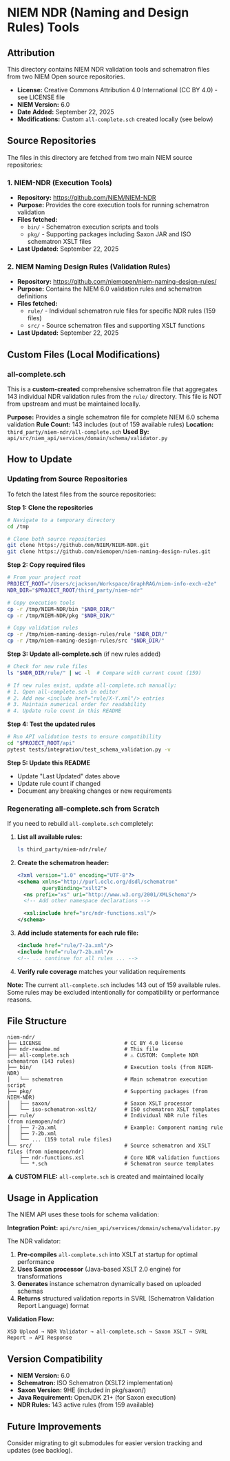# NIEM NDR (Naming and Design Rules) Tools

## Attribution

This directory contains NIEM NDR validation tools and schematron files from two NIEM Open source repositories.

- **License:** Creative Commons Attribution 4.0 International (CC BY 4.0) - see LICENSE file
- **NIEM Version:** 6.0
- **Date Added:** September 22, 2025
- **Modifications:** Custom `all-complete.sch` created locally (see below)

## Source Repositories

The files in this directory are fetched from two main NIEM source repositories:

### 1. NIEM-NDR (Execution Tools)
- **Repository:** https://github.com/NIEM/NIEM-NDR
- **Purpose:** Provides the core execution tools for running schematron validation
- **Files fetched:**
  - `bin/` - Schematron execution scripts and tools
  - `pkg/` - Supporting packages including Saxon JAR and ISO schematron XSLT files
- **Last Updated:** September 22, 2025

### 2. NIEM Naming Design Rules (Validation Rules)
- **Repository:** https://github.com/niemopen/niem-naming-design-rules/
- **Purpose:** Contains the NIEM 6.0 validation rules and schematron definitions
- **Files fetched:**
  - `rule/` - Individual schematron rule files for specific NDR rules (159 files)
  - `src/` - Source schematron files and supporting XSLT functions
- **Last Updated:** September 22, 2025

## Custom Files (Local Modifications)

### all-complete.sch
This is a **custom-created** comprehensive schematron file that aggregates 143 individual NDR validation rules from the `rule/` directory. This file is NOT from upstream and must be maintained locally.

**Purpose:** Provides a single schematron file for complete NIEM 6.0 schema validation
**Rule Count:** 143 includes (out of 159 available rules)
**Location:** `third_party/niem-ndr/all-complete.sch`
**Used By:** `api/src/niem_api/services/domain/schema/validator.py`

## How to Update

### Updating from Source Repositories

To fetch the latest files from the source repositories:

**Step 1: Clone the repositories**
```bash
# Navigate to a temporary directory
cd /tmp

# Clone both source repositories
git clone https://github.com/NIEM/NIEM-NDR.git
git clone https://github.com/niemopen/niem-naming-design-rules.git
```

**Step 2: Copy required files**
```bash
# From your project root
PROJECT_ROOT="/Users/cjackson/Workspace/GraphRAG/niem-info-exch-e2e"
NDR_DIR="$PROJECT_ROOT/third_party/niem-ndr"

# Copy execution tools
cp -r /tmp/NIEM-NDR/bin "$NDR_DIR/"
cp -r /tmp/NIEM-NDR/pkg "$NDR_DIR/"

# Copy validation rules
cp -r /tmp/niem-naming-design-rules/rule "$NDR_DIR/"
cp -r /tmp/niem-naming-design-rules/src "$NDR_DIR/"
```

**Step 3: Update all-complete.sch** (if new rules added)
```bash
# Check for new rule files
ls "$NDR_DIR/rule/" | wc -l  # Compare with current count (159)

# If new rules exist, update all-complete.sch manually:
# 1. Open all-complete.sch in editor
# 2. Add new <include href="rule/X-Y.xml"/> entries
# 3. Maintain numerical order for readability
# 4. Update rule count in this README
```

**Step 4: Test the updated rules**
```bash
# Run API validation tests to ensure compatibility
cd "$PROJECT_ROOT/api"
pytest tests/integration/test_schema_validation.py -v
```

**Step 5: Update this README**
- Update "Last Updated" dates above
- Update rule count if changed
- Document any breaking changes or new requirements

### Regenerating all-complete.sch from Scratch

If you need to rebuild `all-complete.sch` completely:

1. **List all available rules:**
   ```bash
   ls third_party/niem-ndr/rule/
   ```

2. **Create the schematron header:**
   ```xml
   <?xml version="1.0" encoding="UTF-8"?>
   <schema xmlns="http://purl.oclc.org/dsdl/schematron"
           queryBinding="xslt2">
     <ns prefix="xs" uri="http://www.w3.org/2001/XMLSchema"/>
     <!-- Add other namespace declarations -->

     <xsl:include href="src/ndr-functions.xsl"/>
   </schema>
   ```

3. **Add include statements for each rule file:**
   ```xml
   <include href="rule/7-2a.xml"/>
   <include href="rule/7-2b.xml"/>
   <!-- ... continue for all rules ... -->
   ```

4. **Verify rule coverage** matches your validation requirements

**Note:** The current `all-complete.sch` includes 143 out of 159 available rules. Some rules may be excluded intentionally for compatibility or performance reasons.

## File Structure

```
niem-ndr/
├── LICENSE                           # CC BY 4.0 license
├── ndr-readme.md                     # This file
├── all-complete.sch                  # ⚠️ CUSTOM: Complete NDR schematron (143 rules)
├── bin/                              # Execution tools (from NIEM-NDR)
│   └── schematron                    # Main schematron execution script
├── pkg/                              # Supporting packages (from NIEM-NDR)
│   ├── saxon/                        # Saxon XSLT processor
│   └── iso-schematron-xslt2/         # ISO schematron XSLT templates
├── rule/                             # Individual NDR rule files (from niemopen/ndr)
│   ├── 7-2a.xml                      # Example: Component naming rule
│   ├── 7-2b.xml
│   └── ... (159 total rule files)
└── src/                              # Source schematron and XSLT files (from niemopen/ndr)
    ├── ndr-functions.xsl             # Core NDR validation functions
    └── *.sch                         # Schematron source templates
```

⚠️ **CUSTOM FILE:** `all-complete.sch` is created and maintained locally

## Usage in Application

The NIEM API uses these tools for schema validation:

**Integration Point:** `api/src/niem_api/services/domain/schema/validator.py`

The NDR validator:
1. **Pre-compiles** `all-complete.sch` into XSLT at startup for optimal performance
2. **Uses Saxon processor** (Java-based XSLT 2.0 engine) for transformations
3. **Generates** instance schematron dynamically based on uploaded schemas
4. **Returns** structured validation reports in SVRL (Schematron Validation Report Language) format

**Validation Flow:**
```
XSD Upload → NDR Validator → all-complete.sch → Saxon XSLT → SVRL Report → API Response
```

## Version Compatibility

- **NIEM Version:** 6.0
- **Schematron:** ISO Schematron (XSLT2 implementation)
- **Saxon Version:** 9HE (included in pkg/saxon/)
- **Java Requirement:** OpenJDK 21+ (for Saxon execution)
- **NDR Rules:** 143 active rules (from 159 available)

## Future Improvements

Consider migrating to git submodules for easier version tracking and updates (see backlog).